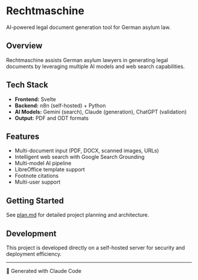 # Rechtmaschine

AI-powered legal document generation tool for German asylum law.

## Overview

Rechtmaschine assists German asylum lawyers in generating legal documents by leveraging multiple AI models and web search capabilities.

## Tech Stack

- **Frontend:** Svelte
- **Backend:** n8n (self-hosted) + Python
- **AI Models:** Gemini (search), Claude (generation), ChatGPT (validation)
- **Output:** PDF and ODT formats

## Features

- Multi-document input (PDF, DOCX, scanned images, URLs)
- Intelligent web search with Google Search Grounding
- Multi-model AI pipeline
- LibreOffice template support
- Footnote citations
- Multi-user support

## Getting Started

See [plan.md](plan.md) for detailed project planning and architecture.

## Development

This project is developed directly on a self-hosted server for security and deployment efficiency.

---

🤖 Generated with Claude Code
